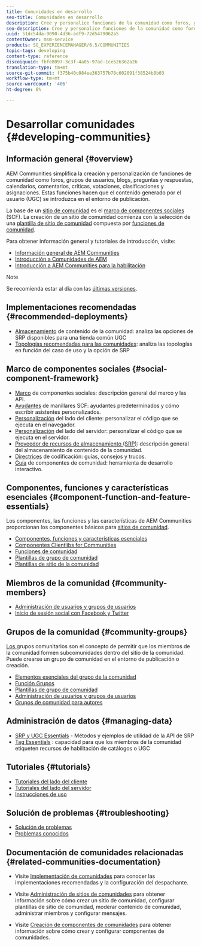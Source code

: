 ```yaml
---
title: Comunidades en desarrollo
seo-title: Comunidades en desarrollo
description: Cree y personalice funciones de la comunidad como foros, grupos de usuarios y mucho más
seo-description: Cree y personalice funciones de la comunidad como foros, grupos de usuarios y mucho más
uuid: 51dc54da-9090-4d36-adf9-72d5479062a5
contentOwner: msm-service
products: SG_EXPERIENCEMANAGER/6.5/COMMUNITIES
topic-tags: developing
content-type: reference
discoiquuid: fbfe8097-3c3f-4a05-97ad-1ce526362a26
translation-type: tm+mt
source-git-commit: f375b40c084ee363757b78c602091f38524b8b03
workflow-type: tm+mt
source-wordcount: '406'
ht-degree: 6%

---
```



# Desarrollar comunidades {#developing-communities}

## Información general {#overview}

AEM Communities simplifica la creación y personalización de funciones de comunidad como foros, grupos de usuarios, blogs, preguntas y respuestas, calendarios, comentarios, críticas, votaciones, clasificaciones y asignaciones. Estas funciones hacen que el contenido generado por el usuario (UGC) se introduzca en el entorno de publicación.

La base de un [sitio de comunidad](overview.md#communitiessites) es el [marco de componentes sociales](scf.md) (SCF). La creación de un sitio de comunidad comienza con la selección de una [plantilla de sitio de comunidad](sites-console.md) compuesta por [funciones de comunidad](functions.md).

Para obtener información general y tutoriales de introducción, visite:

* [Información general de AEM Communities](overview.md)
* [Introducción a Comunidades de AEM](getting-started.md)
* [Introducción a AEM Communities para la habilitación](getting-started-enablement.md)

>[!NOTE]
> 
>Se recomienda estar al día con las [últimas versiones](deploy-communities.md#latest-releases).

## Implementaciones recomendadas {#recommended-deployments}

* [Almacenamiento](working-with-srp.md) de contenido de la comunidad: analiza las opciones de SRP disponibles para una tienda común UGC
* [Topologías recomendadas para las comunidades](topologies.md): analiza las topologías en función del caso de uso y la opción de SRP

## Marco de componentes sociales {#social-component-framework}

* [Marco](scf.md) de componentes sociales: descripción general del marco y las API.
* [Ayudantes](handlebars-helpers.md) de manillares SCF: ayudantes predeterminados y cómo escribir asistentes personalizados.
* [Personalización](client-customize.md) del lado del cliente: personalizar el código que se ejecuta en el navegador.
* [Personalización](server-customize.md) del lado del servidor: personalizar el código que se ejecuta en el servidor.
* [Proveedor de recursos de almacenamiento (SRP)](srp.md): descripción general del almacenamiento de contenido de la comunidad.
* [Directrices](code-guide.md) de codificación: guías, consejos y trucos.
* [Guía](components-guide.md) de componentes de comunidad: herramienta de desarrollo interactivo.

## Componentes, funciones y características esenciales {#component-function-and-feature-essentials}

Los componentes, las funciones y las características de AEM Communities proporcionan los componentes básicos para [sitios de comunidad](sites-console.md).

* [Componentes, funciones y características esenciales](essentials.md)
* [Componentes Clientlibs for Communities](clientlibs.md)
* [Funciones de comunidad](functions.md)
* [Plantillas de grupo de comunidad](tools-groups.md)
* [Plantillas de sitio de la comunidad](sites.md)

## Miembros de la comunidad {#community-members}

* [Administración de usuarios y grupos de usuarios](users.md)
* [Inicio de sesión social con Facebook y Twitter](social-login.md)

## Grupos de la comunidad {#community-groups}

[Los ](overview.md#communitygroups) grupos comunitarios son el concepto de permitir que los miembros de la comunidad formen subcomunidades dentro del sitio de la comunidad. Puede crearse un grupo de comunidad en el entorno de publicación o creación.

* [Elementos esenciales del grupo de la comunidad](essentials-groups.md)
* [Función Grupos](functions.md#groups-function)
* [Plantillas de grupo de comunidad](tools-groups.md)
* [Administración de usuarios y grupos de usuarios](users.md)
* [Grupos de comunidad para autores](creating-groups.md)

## Administración de datos {#managing-data}

* [SRP y UGC Essentials](srp-and-ugc.md)  - Métodos y ejemplos de utilidad de la API de SRP
* [Tag Essentials](tag.md) : capacidad para que los miembros de la comunidad etiqueten recursos de habilitación de catálogos o UGC

## Tutoriales {#tutorials}

* [Tutoriales del lado del cliente](tutorials.md#client-side-customization)
* [Tutoriales del lado del servidor](tutorials.md#server-side-customization)
* [Instrucciones de uso](tutorials.md#how-to-instructions)

## Solución de problemas {#troubleshooting}

* [Solución de problemas](troubleshooting.md)
* [Problemas conocidos](/help/release-notes/known-issues.md)

## Documentación de comunidades relacionadas {#related-communities-documentation}

* Visite [Implementación de comunidades](deploy-communities.md) para conocer las implementaciones recomendadas y la configuración del despachante.

* Visite [Administración de sitios de comunidades](administer-landing.md) para obtener información sobre cómo crear un sitio de comunidad, configurar plantillas de sitio de comunidad, moderar contenido de comunidad, administrar miembros y configurar mensajes.

* Visite [Creación de componentes de comunidades](author-communities.md) para obtener información sobre cómo crear y configurar componentes de comunidades.

